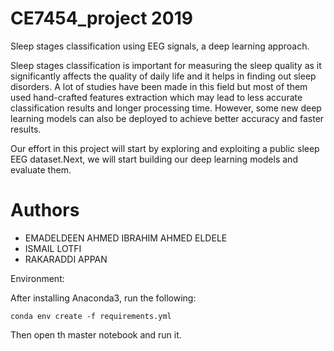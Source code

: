 # CE7454_project 2019
Sleep stages classification using EEG signals, a deep learning approach.

Sleep stages classification is important for measuring the sleep quality as it significantly affects the quality of daily life and it helps in finding out sleep disorders. A lot of studies have been made in this field but most of them used hand-crafted features extraction which may lead to less accurate classification results and longer processing time. However, some new deep learning models can also be deployed to achieve better accuracy and faster results.

Our effort in this project will start by exploring and exploiting a public sleep EEG dataset.Next, we will start building our deep learning models and evaluate them.



# Authors
- EMADELDEEN AHMED IBRAHIM AHMED ELDELE
- ISMAIL LOTFI
- RAKARADDI APPAN



Environment: 

After installing Anaconda3, run the following:

    conda env create -f requirements.yml
    
    
Then open th master notebook and run it.
